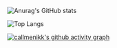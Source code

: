 ![Anurag's GitHub stats](https://github-readme-stats.vercel.app/api?username=callmenikk&show_icons=true&theme=tokyonight)

![Top Langs](https://github-readme-stats.vercel.app/api/top-langs/?username=callmenikk&layout=compact&theme=tokyonight)

[![callmenikk's github activity graph](https://activity-graph.herokuapp.com/graph?username=callmenikk&theme=rogue)](https://github.com/ashutosh00710/github-readme-activity-graph)

